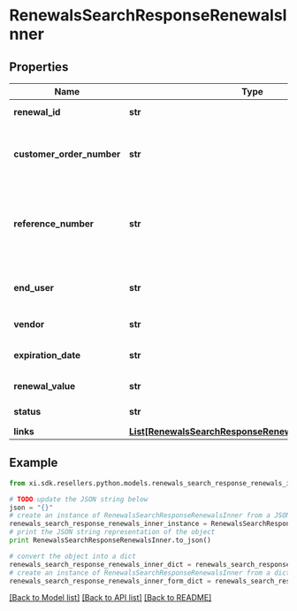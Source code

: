 # RenewalsSearchResponseRenewalsInner


## Properties

Name | Type | Description | Notes
------------ | ------------- | ------------- | -------------
**renewal_id** | **str** | Unique renewal ID. | [optional] 
**customer_order_number** | **str** | The reseller&#39;s order number for reference in their system. | [optional] 
**reference_number** | **str** | Renewal reference number. It could be notification id or quote number. | [optional] 
**end_user** | **str** | The company name for the end user/customer. | [optional] 
**vendor** | **str** | The name of the vendor. | [optional] 
**expiration_date** | **str** | Renewal expiration date. | [optional] 
**renewal_value** | **str** | The value of the renewal. | [optional] 
**status** | **str** | The status of the renewal. | [optional] 
**links** | [**List[RenewalsSearchResponseRenewalsInnerLinksInner]**](RenewalsSearchResponseRenewalsInnerLinksInner.md) |  | [optional] 

## Example

```python
from xi.sdk.resellers.python.models.renewals_search_response_renewals_inner import RenewalsSearchResponseRenewalsInner

# TODO update the JSON string below
json = "{}"
# create an instance of RenewalsSearchResponseRenewalsInner from a JSON string
renewals_search_response_renewals_inner_instance = RenewalsSearchResponseRenewalsInner.from_json(json)
# print the JSON string representation of the object
print RenewalsSearchResponseRenewalsInner.to_json()

# convert the object into a dict
renewals_search_response_renewals_inner_dict = renewals_search_response_renewals_inner_instance.to_dict()
# create an instance of RenewalsSearchResponseRenewalsInner from a dict
renewals_search_response_renewals_inner_form_dict = renewals_search_response_renewals_inner.from_dict(renewals_search_response_renewals_inner_dict)
```
[[Back to Model list]](../README.md#documentation-for-models) [[Back to API list]](../README.md#documentation-for-api-endpoints) [[Back to README]](../README.md)


